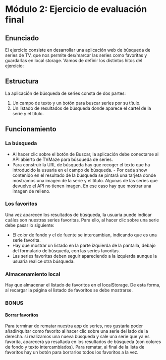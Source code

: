 # Módulo 2: Ejercicio de evaluación final

## Enunciado 

El ejercicio consiste en desarrollar una aplicación web de búsqueda de series de TV, que nos permite des/marcar las series como favoritas y guardarlas en local storage. 
Vamos de definir los distintos hitos del ejercicio: 

## Estructura
La aplicación de búsqueda de series consta de dos partes: 
1. Un campo de texto y un botón para buscar series por su título. 
2. Un listado de resultados de búsqueda donde aparece el cartel de la serie y el título. 

## Funcionamiento

### La búsqueda
- Al hacer clic sobre el botón de Buscar, la aplicación debe conectarse al API abierto de TVMaze para búsqueda de series.  
- Para construir la URL de búsqueda hay que recoger el texto que ha introducido la usuaria en el campo de búsqueda. - Por cada show contenido en el resultado de la búsqueda se pintará una tarjeta donde mostramos una imagen de la serie y el título. Algunas de las series que devuelve el API no tienen imagen. En ese caso hay que mostrar una imagen de relleno. 

### Los favoritos 
Una vez aparecen los resultados de búsqueda, la usuaria puede indicar cuáles son nuestras series favoritas. Para ello, al hacer clic sobre una serie debe pasar lo siguiente: 
- El color de fondo y el de fuente se intercambian, indicando que es una serie favorita. 
- Hay que mostrar un listado en la parte izquierda de la pantalla, debajo del formulario de búsqueda, con las series favoritas. 
- Las series favoritas deben seguir apareciendo a la izquierda aunque la usuaria realice otra búsqueda.

### Almacenamiento local 
Hay que almacenar el listado de favoritos en el localStorage. De esta forma, al recargar la página el listado de favoritos se debe mostrarse. 

### BONUS

#### Borrar favoritos
Para terminar de rematar nuestra app de series, nos gustaría poder añadir/quitar como favorito al hacer clic sobre una serie del lado de la derecha. 
si realizamos una nueva búsqueda y sale una serie que ya es favorita, aparecerá ya resaltada en los resultados de búsqueda (con colores de fondo y texto intercambiados). 
Para rematar, al final de la lista de favoritos hay un botón para borrarlos todos los favoritos a la vez. 

